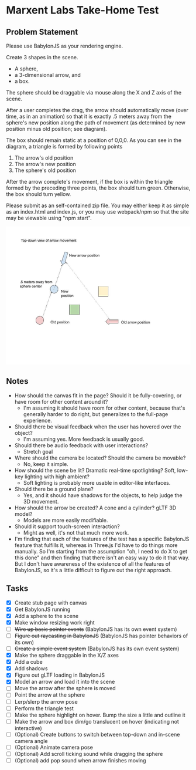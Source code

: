 # Marxent Labs Take-Home Test

## Problem Statement

Please use BabylonJS as your rendering engine.

Create 3 shapes in the scene. 
 - A sphere, 
 - a 3-dimensional arrow, and 
 - a box. 
 
 The sphere should be draggable via mouse along the X and Z axis of the scene. 
 
 After a user completes the drag, the arrow should automatically move (over time, as in an animation) so that it is exactly .5 meters away from the sphere's new position along the path of movement (as determined by new position minus old position; see diagram).

The box should remain static at a position of 0,0,0. As you can see in the diagram, a triangle is formed by following points
1.	The arrow's old position
2.	The arrow's new position
3.	The sphere's old position

After the arrow complete's movement, if the box is within the triangle formed by the preceding three points, the box should turn green. Otherwise, the box should turn yellow.

Please submit as an self-contained zip file. You may either keep it as simple as an index.html and index.js, or you may use webpack/npm so that the site may be viewable using "npm start".

<img src="diagram.jpg" title="Diagram of object motion">

## Notes

 - How should the canvas fit in the page? Should it be fully-covering, or have room for other content around it?
   - I'm assuming it should have room for other content, because that's generally harder to do right, but generalizes to the full-page experience.
 - Should there be visual feedback when the user has hovered over the object? 
   - I'm assuming yes. More feedback is usually good.
 - Should there be audio feedback with user interactions?
   - Stretch goal
 - Where should the camera be located? Should the camera be movable?
   - No, keep it simple.
 - How should the scene be lit? Dramatic real-time spotlighting? Soft, low-key lighting with high ambient? 
   - Soft lighting is probably more usable in editor-like interfaces.
 - Should there be a ground plane?
   - Yes, and it should have shadows for the objects, to help judge the 3D movement.
 - How should the arrow be created? A cone and a cylinder? gLTF 3D model?
   - Models are more easily modifiable.
 - Should it support touch-screen interaction?
   - Might as well, it's not that much more work.
- I'm finding that each of the features of the test has a specific BabylonJS feature that fulfills it, whereas in Three.js I'd have to do things more manually. So I'm starting from the assumption "oh, I need to do X to get this done" and then finding that there isn't an easy way to do it that way. But I don't have awareness of the existence of all the features of BabylonJS, so it's a little difficult to figure out the right approach.

## Tasks

 - [x] Create stub page with canvas
 - [x] Get BabylonJS running
 - [x] Add a sphere to the scene
 - [x] Make window resizing work right
 - [ ] <strike>Wire up basic pointer events</strike> (BabylonJS has its own event system)
 - [ ] <strike>Figure out raycasting in BabylonJS</strike> (BabylonJS has pointer behaviors of its own)
 - [ ] <strike>Create a simple event system</strike> (BabylonJS has its own event system)
 - [x] Make the sphere draggable in the X/Z axes
 - [x] Add a cube
 - [x] Add shadows
 - [x] Figure out gLTF loading in BabylonJS
 - [x] Model an arrow and load it into the scene
 - [ ] Move the arrow after the sphere is moved
 - [ ] Point the arrow at the sphere
 - [ ] Lerp/slerp the arrow pose
 - [ ] Perform the triangle test
 - [ ] Make the sphere highlight on hover. Bump the size a little and outline it
 - [ ] Make the arrow and box dim/go translucent on hover (indicating not interactive)
 - [ ] (Optional) Create buttons to switch between top-down and in-scene camera angle
 - [ ] (Optional) Animate camera pose
 - [ ] (Optional) Add scroll ticking sound while dragging the sphere
 - [ ] (Optional) add pop sound when arrow finishes moving